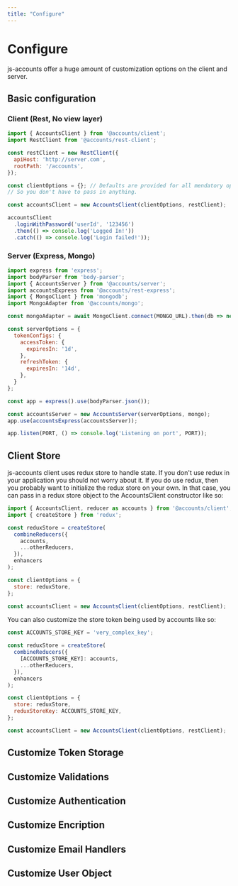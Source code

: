 ```yaml
---
title: "Configure"
---
```


# Configure

js-accounts offer a huge amount of customization options on the client and
server.

## Basic configuration

### Client (Rest, No view layer)

```javascript
import { AccountsClient } from '@accounts/client';
import RestClient from '@accounts/rest-client';

const restClient = new RestClient({
  apiHost: 'http://server.com',
  rootPath: '/accounts',
});

const clientOptions = {}; // Defaults are provided for all mendatory options
// So you don't have to pass in anything.

const accountsClient = new AccountsClient(clientOptions, restClient);

accountsClient
  .loginWithPassword('userId', '123456')
  .then(() => console.log('Logged In!'))
  .catch(() => console.log('Login failed!'));
```

### Server (Express, Mongo)

```javascript
import express from 'express';
import bodyParser from 'body-parser';
import { AccountsServer } from '@accounts/server';
import accountsExpress from '@accounts/rest-express';
import { MongoClient } from 'mongodb';
import MongoAdapter from '@accounts/mongo';

const mongoAdapter = await MongoClient.connect(MONGO_URL).then(db => new MongoAdapter(db));

const serverOptions = {
  tokenConfigs: {
    accessToken: {
      expiresIn: '1d',
    },
    refreshToken: {
      expiresIn: '14d',
    },
  }
};

const app = express().use(bodyParser.json());

const accountsServer = new AccountsServer(serverOptions, mongo);
app.use(accountsExpress(accountsServer));

app.listen(PORT, () => console.log('Listening on port', PORT));
```

## Client Store

js-accounts client uses redux store to handle state. If you don't use redux in
your application you should not worry about it. If you do use redux, then you
probably want to initialize the redux store on your own. In that case, you can
pass in a redux store object to the AccountsClient constructor like so:

```javascript
import { AccountsClient, reducer as accounts } from '@accounts/client';
import { createStore } from 'redux';

const reduxStore = createStore(
  combineReducers({
    accounts,
    ...otherReducers,
  }),
  enhancers
);

const clientOptions = {
  store: reduxStore,
};

const accountsClient = new AccountsClient(clientOptions, restClient);
```

You can also customize the store token being used by accounts like so:

```javascript
const ACCOUNTS_STORE_KEY = 'very_complex_key';

const reduxStore = createStore(
  combineReducers({
    [ACCOUNTS_STORE_KEY]: accounts,
    ...otherReducers,
  }),
  enhancers
);

const clientOptions = {
  store: reduxStore,
  reduxStoreKey: ACCOUNTS_STORE_KEY,
};

const accountsClient = new AccountsClient(clientOptions, restClient);
```

## Customize Token Storage

## Customize Validations

## Customize Authentication

## Customize Encription

## Customize Email Handlers

## Customize User Object
